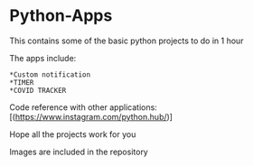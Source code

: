 # Python-Apps
This contains some of the basic python projects to do in 1 hour

The apps include:

```
*Custom notification
*TIMER
*COVID TRACKER
```

Code reference with other applications:
[(https://www.instagram.com/python.hub/)]

Hope all the projects work for you

Images are included in the repository
